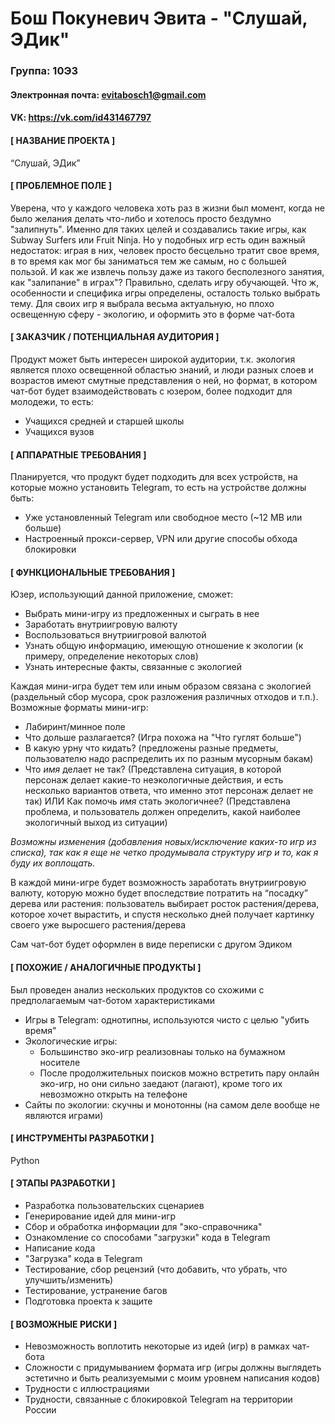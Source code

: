# Бош Покуневич Эвита - "Слушай, ЭДик"

### Группа: 10Э3
#### Электронная почта: evitabosch1@gmail.com
#### VK: https://vk.com/id431467797
#### [ НАЗВАНИЕ ПРОЕКТА ]

“Слушай, ЭДик”

#### [ ПРОБЛЕМНОЕ ПОЛЕ ]

Уверена, что у каждого человека хоть раз в жизни был момент, когда не было
желания делать что-либо и хотелось просто бездумно "залипнуть". Именно для таких целей и создавались такие игры, как Subway Surfers или 
Fruit Ninja. Но у подобных игр есть один важный недостаток: играя в них, человек просто бесцельно тратит свое время, в то время как мог бы заниматься
тем же самым, но с большей пользой. И как же извлечь пользу даже из такого бесполезного занятия, как "залипание" в играх"? Правильно, сделать игру обучающей. 
Что ж, особенности и специфика игры определены, осталость только выбрать тему. Для своих игр я выбрала весьма актуальную,
но плохо освещенную сферу - экологию, и оформить это в форме чат-бота

#### [ ЗАКАЗЧИК / ПОТЕНЦИАЛЬНАЯ АУДИТОРИЯ ]

Продукт может быть интересен широкой аудитории, т.к. экология является плохо освещенной областью знаний, и люди разных слоев и возрастов имеют смутные представления о ней, но формат, в котором чат-бот будет взаимодействовать с юзером, более подходит для молодежи, то есть:
+ Учащихся средней и старшей школы
+ Учащихся вузов

#### [ АППАРАТНЫЕ ТРЕБОВАНИЯ ]

Планируется, что продукт будет подходить для всех устройств, на которые можно установить Telegram, то есть на устройстве должны быть:
+ Уже установленный Telegram или свободное место (~12 MB или больше)
+ Настроенный прокси-сервер, VPN или другие способы обхода блокировки

#### [ ФУНКЦИОНАЛЬНЫЕ ТРЕБОВАНИЯ ]

Юзер, использующий данной приложение, сможет:
+ Выбрать мини-игру из предложенных и сыграть в нее
+ Заработать внутриигровую валюту
+ Воспользоваться внутриигровой валютой
+ Узнать общую информацию, имеющую отношение к экологии (к примеру, определение некоторых слов)
+ Узнать интересные факты, связанные с экологией

Каждая мини-игра будет тем или иным образом связана с экологией (раздельный сбор мусора, срок разложения различных отходов и т.п.). Возможные форматы мини-игр:
+ Лабиринт/минное поле
+ Что дольше разлагается? (Игра похожа на "Что гуглят больше")
+ В какую урну что кидать? (предложены разные предметы, пользователю надо распределить их по разным мусорным бакам)
+ Что *имя* делает не так? (Представлена ситуация, в которой персонаж делает какие-то неэкологичные действия, и есть несколько вариантов ответа, что именно этот персонаж делает не так) ИЛИ Как помочь *имя* стать экологичнее? (Представлена проблема, и пользователь должен определить, какой наиболее экологичный выход из ситуации)

_Возможны изменения (добавления новых/исключение каких-то игр из списка), так как я еще не четко продумывала структуру игр и то, как я буду их воплощать._

В каждой мини-игре будет возможность заработать внутриигровую валюту, которую можно будет впоследствие потратить на “посадку” дерева или растения: пользователь выбирает росток растения/дерева, которое хочет вырастить, и спустя несколько дней получает картинку своего уже выросшего растения/дерева

Сам чат-бот будет оформлен в виде переписки с другом Эдиком 


#### [ ПОХОЖИЕ / АНАЛОГИЧНЫЕ ПРОДУКТЫ ]

Был проведен анализ нескольких продуктов со схожими с предполагаемым чат-ботом характеристиками
+ Игры в Telegram: однотипны, используются чисто с целью "убить время"
+ Экологические игры:
  + Большинство эко-игр реализовнаы только на бумажном носителе
  + После продолжительных поисков можно встретить пару онлайн эко-игр, но они сильно заедают (лагают), кроме того их невозможно открыть на телефоне
+ Сайты по экологии: скучны и монотонны (на самом деле вообще не являются играми)

#### [ ИНСТРУМЕНТЫ РАЗРАБОТКИ ]

Python

#### [ ЭТАПЫ РАЗРАБОТКИ ]

- Разработка пользовательских сценариев
- Генерирование идей для мини-игр
- Сбор и обработка информации для "эко-справочника"
- Ознакомление со способами "загрузки" кода в Telegram
- Написание кода
- "Загрузка" кода в Telegram
- Тестирование, сбор рецензий (что добавить, что убрать, что улучшить/изменить)
- Тестирование, устранение багов
- Подготовка проекта к защите

#### [ ВОЗМОЖНЫЕ РИСКИ ]

- Невозможность воплотить некоторые из идей (игр) в рамках чат-бота
- Сложности с придумыванием формата игр (игры должны выглядеть эстетично и быть реализуемыми с моим уровнем написания кодов)
- Трудности с иллюстрациями
- Трудности, связанные с блокировкой Telegram на территории России


